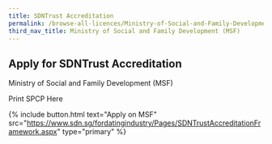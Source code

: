 ```yaml
---
title: SDNTrust Accreditation
permalink: /browse-all-licences/Ministry-of-Social-and-Family-Development-(MSF)/SDNTrust-Accreditation
third_nav_title: Ministry of Social and Family Development (MSF)
---
```


## Apply for SDNTrust Accreditation

Ministry of Social and Family Development (MSF)

Print SPCP Here

{% include button.html text="Apply on MSF" src="https://www.sdn.sg/fordatingindustry/Pages/SDNTrustAccreditationFramework.aspx" type="primary" %}
